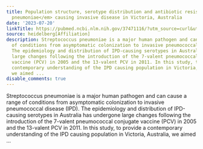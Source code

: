 ```yaml
---
title: Population structure, serotype distribution and antibiotic resistance of <em>Streptococcus
  pneumoniae</em> causing invasive disease in Victoria, Australia
date: '2023-07-20'
linkTitle: https://pubmed.ncbi.nlm.nih.gov/37471116/?utm_source=curl&utm_medium=rss&utm_campaign=pubmed-2&utm_content=1FakS-2QOkCT8HsMOQP1bCRQ4YzyumYOmxmF0moLsQ3dFB1E9V&fc=20220326224207&ff=20230720180407&v=2.17.9.post6+86293ac
source: heidelberg[Affiliation]
description: Streptococcus pneumoniae is a major human pathogen and can cause a range
  of conditions from asymptomatic colonization to invasive pneumococcal disease (IPD).
  The epidemiology and distribution of IPD-causing serotypes in Australia has undergone
  large changes following the introduction of the 7-valent pneumococcal conjugate
  vaccine (PCV) in 2005 and the 13-valent PCV in 2011. In this study, to provide a
  contemporary understanding of the IPD causing population in Victoria, Australia,
  we aimed ...
disable_comments: true
---
```

Streptococcus pneumoniae is a major human pathogen and can cause a range of conditions from asymptomatic colonization to invasive pneumococcal disease (IPD). The epidemiology and distribution of IPD-causing serotypes in Australia has undergone large changes following the introduction of the 7-valent pneumococcal conjugate vaccine (PCV) in 2005 and the 13-valent PCV in 2011. In this study, to provide a contemporary understanding of the IPD causing population in Victoria, Australia, we aimed ...